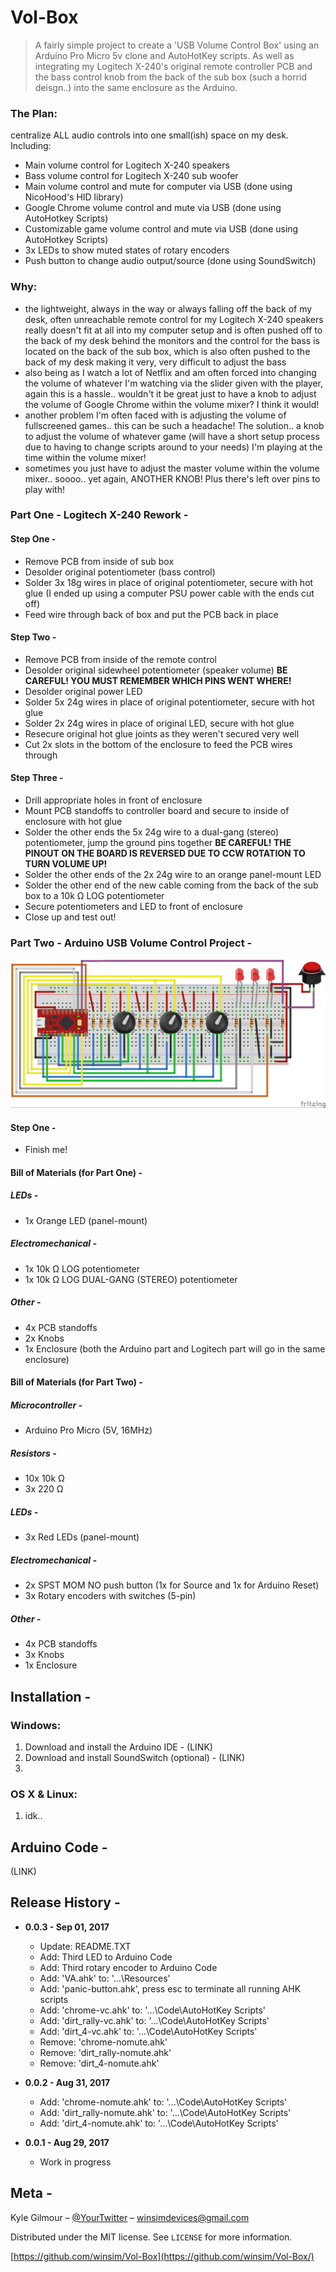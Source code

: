 # **Vol-Box**
> A fairly simple project to create a 'USB Volume Control Box' using an Arduino Pro Micro 5v clone and AutoHotKey scripts. As well as integrating my Logitech X-240's original remote controller PCB and the bass control knob from the back of the sub box (such a horrid deisgn..) into the same enclosure as the Arduino.

### The Plan: 
 centralize ALL audio controls into one small(ish) space on my desk. Including:
   * Main volume control for Logitech X-240 speakers
   * Bass volume control for Logitech X-240 sub woofer
   * Main volume control and mute for computer via USB (done using NicoHood's HID library)
   * Google Chrome volume control and mute via USB (done using AutoHotkey Scripts)
   * Customizable game volume control and mute via USB (done using AutoHotkey Scripts)
   * 3x LEDs to show muted states of rotary encoders
   * Push button to change audio output/source (done using SoundSwitch)
### Why:
   * the lightweight, always in the way or always falling off the back of my desk, often unreachable remote control for my Logitech X-240 speakers really doesn't fit at all into my computer setup and is often pushed off to the back of my desk behind the monitors and the control for the bass is located on the back of the sub box, which is also often pushed to the back of my desk making it very, very difficult to adjust the bass
   * also being as I watch a lot of Netflix and am often forced into changing the volume of whatever I'm watching via the slider given with the player, again this is a hassle.. wouldn't it be great just to have a knob to adjust the volume of Google Chrome within the volume mixer? I think it would! 
   * another problem I'm often faced with is adjusting the volume of fullscreened games.. this can be such a headache! The solution.. a knob to adjust the volume of whatever game (will have a short setup process due to having to change scripts around to your needs) I'm playing at the time within the volume mixer! 
   * sometimes you just have to adjust the master volume within the volume mixer.. soooo.. yet again, ANOTHER KNOB! Plus there's left over pins to play with! 

### Part One - Logitech X-240 Rework - 
#### Step One - 
  * Remove PCB from inside of sub box
  * Desolder original potentiometer (bass control)
  * Solder 3x 18g wires in place of original potentiometer, secure with hot glue (I ended up using a computer PSU power cable with the                                                                                     ends cut off)
  * Feed wire through back of box and put the PCB back in place
  
#### Step Two - 
  * Remove PCB from inside of the remote control
  * Desolder original sidewheel potentiometer (speaker volume) **BE CAREFUL! YOU MUST REMEMBER WHICH PINS WENT WHERE!**
  * Desolder original power LED
  * Solder 5x 24g wires in place of original potentiometer, secure with hot glue
  * Solder 2x 24g wires in place of original LED, secure with hot glue
  * Resecure original hot glue joints as they weren't secured very well
  * Cut 2x slots in the bottom of the enclosure to feed the PCB wires through
  
#### Step Three -
  * Drill appropriate holes in front of enclosure 
  * Mount PCB standoffs to controller board and secure to inside of enclosure with hot glue
  * Solder the other ends the 5x 24g wire to a dual-gang (stereo) potentiometer, jump the ground pins together **BE CAREFUL! THE PINOUT                                                                       ON THE BOARD IS REVERSED DUE TO CCW ROTATION TO TURN VOLUME UP!**
  * Solder the other ends of the 2x 24g wire to an orange panel-mount LED
  * Solder the other end of the new cable coming from the back of the sub box to a 10k Ω LOG potentiometer
  * Secure potentiometers and LED to front of enclosure
  * Close up and test out! 

### Part Two - Arduino USB Volume Control Project -

![](volbox-bb-3re-v3_bb.jpg)

#### Step One -
  * Finish me! 


#### Bill of Materials (for Part One) -
##### LEDs - 
   * 1x Orange LED (panel-mount)
##### Electromechanical - 
   * 1x 10k Ω LOG potentiometer
   * 1x 10k Ω LOG DUAL-GANG (STEREO) potentiometer
##### Other - 
   * 4x PCB standoffs
   * 2x Knobs
   * 1x Enclosure (both the Arduino part and Logitech part will go in the same enclosure)

#### Bill of Materials (for Part Two) -
##### Microcontroller -
   * Arduino Pro Micro (5V, 16MHz)
##### Resistors - 
   * 10x 10k Ω
   * 3x 220 Ω
##### LEDs - 
   * 3x Red LEDs (panel-mount)
##### Electromechanical - 
   * 2x SPST MOM NO push button (1x for Source and 1x for Arduino Reset)
   * 3x Rotary encoders with switches (5-pin)  
##### Other - 
   * 4x PCB standoffs
   * 3x Knobs
   * 1x Enclosure



## Installation -

### Windows:
1. Download and install the Arduino IDE - (LINK)
2. Download and install SoundSwitch (optional) - (LINK)
3. 

### OS X & Linux:
1. idk..



## Arduino Code -
(LINK)



## Release History -

* **0.0.3 - Sep 01, 2017**
    * Update: README.TXT
    * Add: Third LED to Arduino Code
    * Add: Third rotary encoder to Arduino Code
    * Add: 'VA.ahk' to: '...\Resources'
    * Add: 'panic-button.ahk', press esc to terminate all running AHK scripts
    * Add: 'chrome-vc.ahk' to: '...\Code\AutoHotKey Scripts'
    * Add: 'dirt_rally-vc.ahk' to: '...\Code\AutoHotKey Scripts'
    * Add: 'dirt_4-vc.ahk' to: '...\Code\AutoHotKey Scripts'
    * Remove: 'chrome-nomute.ahk'
    * Remove: 'dirt_rally-nomute.ahk'
    * Remove: 'dirt_4-nomute.ahk'
    
* **0.0.2 - Aug 31, 2017**
    * Add: 'chrome-nomute.ahk' to: '...\Code\AutoHotKey Scripts'
    * Add: 'dirt_rally-nomute.ahk' to: '...\Code\AutoHotKey Scripts'
    * Add: 'dirt_4-nomute.ahk' to: '...\Code\AutoHotKey Scripts'
    
* **0.0.1 - Aug 29, 2017**
    * Work in progress

## Meta -

Kyle Gilmour – [@YourTwitter](https://twitter.com/dbader_org) – winsimdevices@gmail.com

Distributed under the MIT license. See ``LICENSE`` for more information.

[https://github.com/winsim/Vol-Box](https://github.com/winsim/Vol-Box/)


<!-- Markdown link & img dfn's -->
[wiki]: https://github.com/winsim/Vol-Box/wiki

